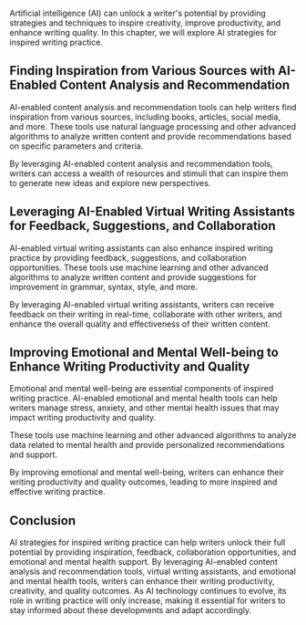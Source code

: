 
Artificial intelligence (AI) can unlock a writer's potential by providing strategies and techniques to inspire creativity, improve productivity, and enhance writing quality. In this chapter, we will explore AI strategies for inspired writing practice.

Finding Inspiration from Various Sources with AI-Enabled Content Analysis and Recommendation
--------------------------------------------------------------------------------------------

AI-enabled content analysis and recommendation tools can help writers find inspiration from various sources, including books, articles, social media, and more. These tools use natural language processing and other advanced algorithms to analyze written content and provide recommendations based on specific parameters and criteria.

By leveraging AI-enabled content analysis and recommendation tools, writers can access a wealth of resources and stimuli that can inspire them to generate new ideas and explore new perspectives.

Leveraging AI-Enabled Virtual Writing Assistants for Feedback, Suggestions, and Collaboration
---------------------------------------------------------------------------------------------

AI-enabled virtual writing assistants can also enhance inspired writing practice by providing feedback, suggestions, and collaboration opportunities. These tools use machine learning and other advanced algorithms to analyze written content and provide suggestions for improvement in grammar, syntax, style, and more.

By leveraging AI-enabled virtual writing assistants, writers can receive feedback on their writing in real-time, collaborate with other writers, and enhance the overall quality and effectiveness of their written content.

Improving Emotional and Mental Well-being to Enhance Writing Productivity and Quality
-------------------------------------------------------------------------------------

Emotional and mental well-being are essential components of inspired writing practice. AI-enabled emotional and mental health tools can help writers manage stress, anxiety, and other mental health issues that may impact writing productivity and quality.

These tools use machine learning and other advanced algorithms to analyze data related to mental health and provide personalized recommendations and support.

By improving emotional and mental well-being, writers can enhance their writing productivity and quality outcomes, leading to more inspired and effective writing practice.

Conclusion
----------

AI strategies for inspired writing practice can help writers unlock their full potential by providing inspiration, feedback, collaboration opportunities, and emotional and mental health support. By leveraging AI-enabled content analysis and recommendation tools, virtual writing assistants, and emotional and mental health tools, writers can enhance their writing productivity, creativity, and quality outcomes. As AI technology continues to evolve, its role in writing practice will only increase, making it essential for writers to stay informed about these developments and adapt accordingly.
